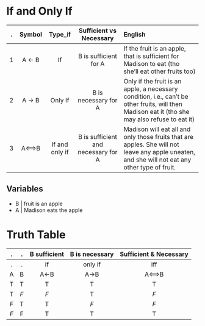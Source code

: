 # If and Only If

. | Symbol | Type_if | Sufficient vs Necessary | English
:---:  | :---:  | :---:  | :---:  | :--- 
1 | A ← B | If | B is sufficient for A | If the fruit is an apple, that is sufficient for Madison to eat (tho she’ll eat other fruits too)
2 | A → B | Only If | B is necessary for A | Only if the fruit is an apple, a necessary condition, i.e., can’t be other fruits, will then Madison eat it (tho she may also refuse to eat it)
3 | A⟺B | If and only if | B is sufficient and necessary for A | Madison will eat all and only those fruits that are apples. She will not leave any apple uneaten, and she will not eat any other type of fruit.


## Variables
* B | fruit is an apple
* A | Madison eats the apple

# Truth Table
.    | .    | B sufficient    | B is necessary    | Sufficient & Necessary 
:---:  | :---:  | :---:  | :---:  | :---: 
.    | .    | if   | only if   | iff 
A    | B    | A←B | A→B | A⟺B
T    | T    | T    | T    | T 
T    | *F*  | *F*  | T    | *F* 
*F*  | T    | T    | *F*  | *F* 
*F*  | F    | T    | T    | T 
